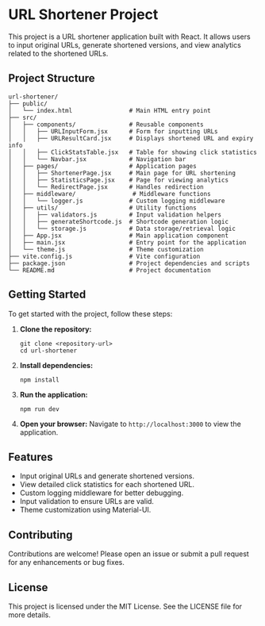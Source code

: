 # URL Shortener Project

This project is a URL shortener application built with React. It allows users to input original URLs, generate shortened versions, and view analytics related to the shortened URLs.

## Project Structure

```
url-shortener/
├── public/
│   └── index.html                # Main HTML entry point
├── src/
│   ├── components/               # Reusable components
│   │   ├── URLInputForm.jsx      # Form for inputting URLs
│   │   ├── URLResultCard.jsx     # Displays shortened URL and expiry info
│   │   ├── ClickStatsTable.jsx   # Table for showing click statistics
│   │   └── Navbar.jsx            # Navigation bar
│   ├── pages/                    # Application pages
│   │   ├── ShortenerPage.jsx     # Main page for URL shortening
│   │   ├── StatisticsPage.jsx    # Page for viewing analytics
│   │   └── RedirectPage.jsx      # Handles redirection
│   ├── middleware/                # Middleware functions
│   │   └── logger.js             # Custom logging middleware
│   ├── utils/                    # Utility functions
│   │   ├── validators.js         # Input validation helpers
│   │   ├── generateShortcode.js  # Shortcode generation logic
│   │   └── storage.js            # Data storage/retrieval logic
│   ├── App.jsx                   # Main application component
│   ├── main.jsx                  # Entry point for the application
│   └── theme.js                  # Theme customization
├── vite.config.js                # Vite configuration
├── package.json                  # Project dependencies and scripts
└── README.md                     # Project documentation
```

## Getting Started

To get started with the project, follow these steps:

1. **Clone the repository:**
   ```
   git clone <repository-url>
   cd url-shortener
   ```

2. **Install dependencies:**
   ```
   npm install
   ```

3. **Run the application:**
   ```
   npm run dev
   ```

4. **Open your browser:**
   Navigate to `http://localhost:3000` to view the application.

## Features

- Input original URLs and generate shortened versions.
- View detailed click statistics for each shortened URL.
- Custom logging middleware for better debugging.
- Input validation to ensure URLs are valid.
- Theme customization using Material-UI.

## Contributing

Contributions are welcome! Please open an issue or submit a pull request for any enhancements or bug fixes.

## License

This project is licensed under the MIT License. See the LICENSE file for more details.
